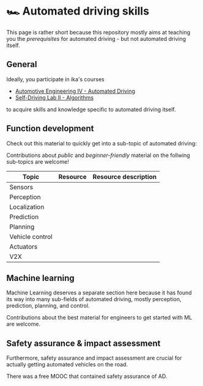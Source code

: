 # :racing_car: Automated driving skills

This page is rather short because this repository mostly aims at teaching you the *prerequisites* for automated driving - but not automated driving itself.

## General

Ideally, you participate in ika's courses
- [Automotive Engineering IV - Automated Driving](https://www.ika.rwth-aachen.de/en/education/students/lectures/3038-automotive-engineering-iv.html)
- [Self-Driving Lab II - Algorithms](https://www.ika.rwth-aachen.de/en/education/students/lectures/2368-self-driving-lab-2-algorithms.html)

to acquire skills and knowledge specific to automated driving itself.

## Function development

Check out this material to quickly get into a sub-topic of automated driving:

Contributions about *public* and *beginner-friendly* material on the follwing sub-topics are welcome!

| Topic | Resource | Resource description |
| --- | ---- | ---- |
| Sensors |        |      |
| Perception |     |     |
| Localization |   |      |
| Prediction |    |
| Planning |  |
| Vehicle control |   |
| Actuators |    |
| V2X |  |

## Machine learning
Machine Learning deserves a separate section here because it has found its way into many sub-fields of automated driving, mostly perception, prediction, planning, and control.

Contributions about the best material for engineers to get started with ML are welcome.

## Safety assurance & impact assessment

Furthermore, safety assurance and impact assessment are crucial for actually getting automated vehicles on the road.

There was a free MOOC that contained safety assurance of AD.
